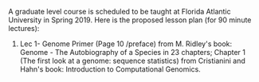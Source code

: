 A graduate level course is scheduled to be taught at Florida Atlantic University in Spring 2019. Here is the proposed lesson plan (for 90 minute lectures):

1. Lec 1- Genome Primer (Page 10 /preface) from M. Ridley's book: Genome - The Autobiography of a Species in 23 chapters; Chapter 1 (The first look at a genome: sequence statistics) from Cristianini and Hahn's book: Introduction to Computational Genomics. 
